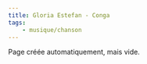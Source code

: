 ```yaml
---
title: Gloria Estefan - Conga
tags:
    - musique/chanson
---
```


Page créée automatiquement, mais vide.
